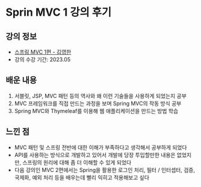 # Sprin MVC 1 강의 후기

## 강의 정보

- [스프링 MVC 1편 - 김영한](https://www.inflearn.com/course/%EC%8A%A4%ED%94%84%EB%A7%81-mvc-1/dashboard)
- 강의 수강 기간: 2023.05

## 배운 내용

1. 서블릿, JSP, MVC 패턴 등의 역사와 왜 이런 기술들을 사용하게 되었는지 공부
2. MVC 프레임워크를 직접 만드는 과정을 보며 Spring MVC의 작동 방식 공부
3. Spring MVC와 Thymeleaf를 이용해 웹 애플리케이션을 만드는 방법 학습

## 느낀 점

- MVC 패턴 및 스프링 전반에 대한 이해가 부족하다고 생각해서 공부하게 되었다
- API를 사용하는 방식으로 개발하고 있어서 개발에 당장 투입할만한 내용은 없었지만, 스프링의 원리에 대해 좀 더 이해할 수 있게 되었다
- 다음 강의인 MVC 2편에서는 Spring을 활용한 로그인 처리, 필터 / 인터셉터, 검증, 국제화, 예외 처리 등을 배우는데 빨리 익히고 적용해보고 싶다
